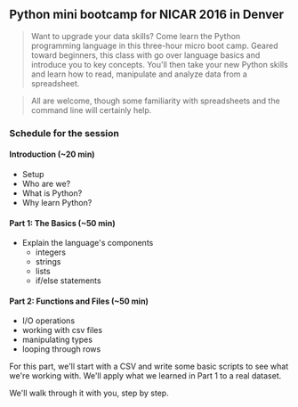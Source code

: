## Python mini bootcamp for NICAR 2016 in Denver

> Want to upgrade your data skills? Come learn the Python programming language in this three-hour micro boot camp. Geared toward beginners, this class with go over language basics and introduce you to key concepts. You'll then take your new Python skills and learn how to read, manipulate and analyze data from a spreadsheet.

> All are welcome, though some familiarity with spreadsheets and the command line will certainly help.


### Schedule for the session

#### Introduction (~20 min)
- Setup
- Who are we?
- What is Python?
- Why learn Python?

#### Part 1: The Basics (~50 min)
- Explain the language's components
	- integers
	- strings
	- lists
	- if/else statements

#### Part 2: Functions and Files (~50 min)
- I/O operations
- working with csv files
- manipulating types
- looping through rows

For this part, we'll start with a CSV and write some basic scripts to see what we're working with. We'll apply what we learned in Part 1 to a real dataset. 

We'll walk through it with you, step by step.